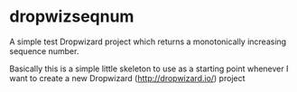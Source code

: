 dropwizseqnum
=============

A simple test Dropwizard project which returns a monotonically increasing sequence number.

Basically this is a simple little skeleton to use as a starting point whenever I want to 
create a new Dropwizard (http://dropwizard.io/) project
